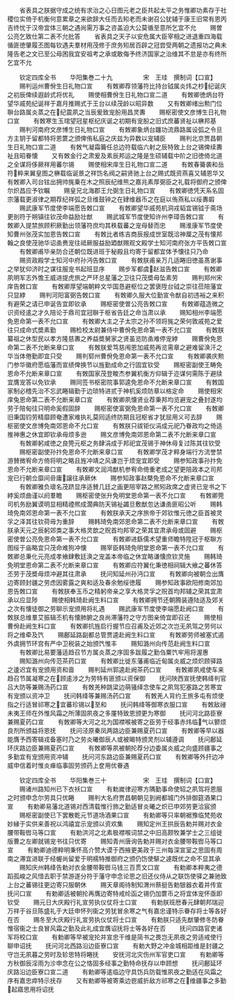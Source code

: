 <!-- { "loadSidebar": true } -->
　　省表具之朕据守成之统有求治之心日图元老之臣共起太平之务惟卿功素存于社稷位实倚于机衡何意累章之来欲辞大任而去矧老而未谢召公犹辅于康王旧常有恩丙吉终忧于汉帝宜体三朝之遇尚需万事之咨盖迫大公莫循至意所乞宜不允
　　赐曽公亮乞致仕第二表不允批答
　　省表具之天子以安危属大臣宰相之进退重四海载循匪徳肇履丕图每钦遇夫羣材用茂修于庶务矧居百辟之冠尝受两朝之遗报功之典未隆告老之文已至公毋困我宜安祖考之承或敢侮予终济国家之治维其不怠是亦有终所乞宜不允

　　钦定四库全书
　　华阳集巻二十九　　　　　宋　王珪　撰制词【口宣】
　　赐判运州曹佾生日礼物口宣
　　有敇卿荐领藩符比持台钺属炎炜之杪纪诞庆之初辰俾续遐龄式将优礼
　　赐使相曹佾生日礼物口宣二道
　　有敇卿徳炳台符望华戚苑纪诞祥于嘉月推赐式于王台以续茂龄以昭异数
　　又有敇卿绪出勲门位聨台路属炎蒸之在纪震夙之当辰爰致宠朌用昌灵夀
　　赐枢密使文彦博生日礼物口宣
　　有敇寒生玉琯望冠星枢纪庆诞之初期有宠朌之旧式庶蕃贤祉以楙邦基
　　赐判河南府文彦博生日礼物口宣
　　有敇卿象炳台躔功流鼎路属设弧之令旦方主钥于留都特将恩篚之颁俾侑私庭之庆兹为异数以宠辅臣
　　赐判北京贾昌朝生日礼物口宣二道
　　有敇气凝霜籥任总边符载临六射之辰特致上台之锡俾续夀祉且昭眷懐
　　又有敇金行之肃爰及素辰邦运之隆是生硕辅载中阶之旧徳倚北道之全谋将侈厥祥用蕃尔锡
　　赐使相宋庠生日礼物口宣二道
　　有敇春籥袭和岳符粹来翼皇图之楙载临诞景之祥饬名阀之嗣贤驰上台之赐式既资燕喜又辅恩华又有敇卿入司台铉出拥帅旄乗在木之照辰纪维熊之嘉兆素厚弼臣之礼载将御府之颁俾尔炽昌应予钦瞩
　　赐皇兄北海郡王允弼生日礼物口宣
　　有敇卿徳凭天系名固宗藩载更淑律之期荐纪祥弧之旦维鼓钟之在肄维器币之在庭以侑燕私以绥夀嘏
　　赐武康军节度使李端愿告敇口宣
　　有敇卿望华戚苑机洞戎韬宜锡钺于斋场更剖符于朔镇往钦茂命益励壮猷
　　赐武城军节度使知许州李璋告敇口宣
　　有敇卿入提禁旅顾积厥勤出领藩符庶均其秩载蕃之宠母替而忠
　　赐淮康军节度使知曹州张茂实加恩告敇口宣
　　有敇比者练吉商辰报成世室既洽神厘之茂有懐邦翰之良使茂驰华诏圅赉宠往祗厥服益励廼猷赐观文殿学士知河南府张方平告敇口宣
　　有敇卿甫毕亲防合还朝位既进班于秘殿且均寄于留都宜体予懐往只乃命
　　赐资政殿学士知河中府孙沔告敇口宣
　　有敇朕甫亲万几适睠旧徳虽髙谢事之举犹仰济时之谋往服宠书起班显序
　　赐步军都虞赵滋告敇口宣
　　有敇卿夙明军志外憺王威进提虎旅之严环总星藩之卫往只茂奬毋坠素劳
　　赐判郑州宋庠告敇口宣
　　有敇卿厚望端朝粹文华国恳避枢位之罢褒陞台钺之崇往莅陪藩宜只显綍
　　赐判河阳富弼告敇口宣
　　有敇卿久服大位勤宣令猷自初违裕之来积有避荣之请已申诞告宜即钦承
　　赐枢密使曽公亮告敇口宣
　　有敇卿蕴造微之识资经逺之才久陪论于鼎司宜冠聨于枢省告廷之命当肃以承
　　赐知相州李端愿免恩命第一表不允口宣
　　有敇卿大主之子太宗之孙不领将旄之荣何敦戚苑之爱往只成命式奬素勤
　　赐检校太尉兼侍中曹佾免恩命第一表不允口宣
　　有敇朕纂祖之休型民以孝方隆慈夀之养益奬舅家之贤虽览防圅难停宠綍
　　赐曹佾免恩命第二表不允断来章口宣
　　有敇朕爱笃慈闱恩加戚苑再览需章之避难留涣汗之华当体倦勤即宜只受
　　赐判郓州曹佾免恩命第一表不允口宣
　　有敇卿袭庆勲门参华徽府愿临藩而宣绩俾换节以旌勤成命之行固宜钦受
　　赐枢密副使王畴免恩命不允断来章口宣
　　有敇国家茂登畯杰参翼机衡方仰辑于迩谋何需陈于避牍宜膺宠答以免钦承
　　赐同签书枢密院事郭逵免恩命不允断来章口宣
　　有敇国家制必稽先治不忘武睠辑勤于边琐特进贰于神机奚烦防章以格定命
　　赐使相宋庠兔恩命第二表不允断来章口宣
　　有敇卿夙懐贤业荐秉邦均览避宠之叠封遂均劳于陪甸往只明命奚假固辞
　　赐枢密使富弼免恩命第一表不允口宣
　　有敇卿旧秉国钧劳精靡顾奄遭家难执礼莫囘适终防期且冠枢省才犹屈用义可去辞
　　赐枢密使文彦博免南郊恩命不允口宣
　　有敇朕只祓钜仪涓成元祀乃眷政均之倚适推神惠之休宜即钦承毋烦多逊
　　赐文彦博免南郊恩命第二表不允断来章口宣
　　有敇卿躬咸徳之良筦元枢之务肆涓成于邦祀宜茂锡于神休毋复过陈其往钦受
　　赐枢密副使孙抃免恩命不允断来章口宣
　　有敇卿学茂才粹身端行方流誉禁游賛微宥命方倚将明之略且旌冲靖之风谦岂于烦宠宜即受
　　赐参知政事孙抃免恩命不允断来章口宣
　　有敇卿文润鸿猷机参宥命倚重老成之望更陪政本之司邦宠已行朝佥靡间毌庸譲往承厥休
　　赐参知政事赵槩免恩命不允断来章口宣
　　有敇卿雅负瓌名茂跻显序适賛几廷之画更陪宰路之熈矧政席之虚贤已宠书之下綍奚烦曲谨以阏羣瞻
　　赐枢密使张升免明堂恩命第一表不允口宣
　　有敇卿筦司机务励翼谟明显相精禋熈成濶典防天锡祉蠲旦敷猷忽达谦圅匪昭公听
　　赐韩琦免南郊恩命第一表不允口宣
　　有敇朕承天之序旅帝于郊钦惟元徳之臣首被灵孚之泽其往钦荷毋为重辞
　　赐韩琦免南郊恩命第二表不允断来章口宣
　　有敇朕承天元之辰躬郊类之事大格灵歆之贶首均邦宰之荣其宜肃承毋或固避
　　赐枢密使曽公亮免恩命第一表不允口宣
　　有敇卿进繇儒术望重师瞻特陞冠于枢聨方图绥于庙略宜只茂命难狗冲懐
　　赐宰臣韩琦免明堂恩命第一表不允口宣
　　有敇卿总秉化元亮成孝飨肆敷廷涣之宠盖本帝临之休宜略谦懐庶钦灵施
　　赐韩琦免明堂恩命第二表不允断来章口宣
　　有敇卿应符翼化秉徳相祠辑大飨之蕃休答丕劳于茂奬毋烦冲避其往肃承
　　抚问知延州孙沔口宣
　　有敇卿向被朝佥出膺边寄顾封疆之劳虑因雾露之爽和适及春余勉绥徳履
　　赐参知政事欧阳修南郊加恩告敇口宣
　　有敇朕奉玉币之精躬帝亲之享大格灵孚之贶首均邦辅之荣其宜肃承以应显陟
　　赐使相韩琦赴阙生料口宣
　　有敇卿拥节还朝腾装遵陆适及郊关之次有懐徒御之劳聊示宠颁用将礼遇
　　赐武康军节度使李端愿赴阙口宣
　　有敇朕总维羣艾振辑丕机有懐肺腑之良尚滞藩符之守方图亲倚宜即召还
　　赐使相曹佾赴阙生料口宣
　　有敇卿抗旌启行握节应召甫及近郊之次岂无夙驾之劳何以将之维牵及饩
　　赐鄜延路副都总管贾逵赴阙生料口宣
　　有敇卿劳师被塞式遏外虞拥节环宫有严中卫税装之始颁饩惟丰
　　赐知潞州向传范赴阙生料口宣
　　有敇卿比易要藩适趋召节方属炎蒸之序固多跋履之勤刍粟饩牢用将渥惠
　　赐知潞州向传范茶药口宣
　　有敇卿比徙东藩甫临近甸属炎威之烦炽顾驿路之逶迟宜有宠颁用资和啬
　　赐判延州郭逵赴阙茶药口宣
　　有敇卿夙戒使车来趋召节属凝寒之在顾逺涉之为劳特有匪颁以资保御
　　抚问陜西宣抚使韩绛判官吕大防等兼赐汤药口宣
　　有敇羌种跳梁边萌骚绎念使车之夙驾犯塞路之苦寒宜有宠颁以资冲卫
　　抚问韩绛等兼赐汤药口宣
　　有敇羌人背约王旅多屯有烦使指之行适冒祁寒之宜蕃珍锡以至和
　　抚问韩绛等御寒衣服口宣
　　有敇敌祲未夷王师在外惟风霜之所薄固夙夜之多厪特致恩颁更为寒御
　　抚问河北路臣寮兼赐夏药口宣
　　有敇卿等大河之北为国襟喉被寄之臣劳于经事赤炜临气以鬰烦良剂所颁益将恩抚
　　抚问泾原秦凤两路边臣兼赐夏药口宣
　　有敇卿等早以器能膺予西寄辑戎备塞时乃之劳炎曦御辰人或被暍特颁灵剂以辅遵调
　　抚问鄜延环庆路边臣兼赐夏药口宣
　　有敇卿等夙被朝抡荐分边委属炎威之向盛顾疆事之多勤宜有宠颁用资冲辅
　　抚问河东路边臣兼赐夏药口宣
　　有敇卿等外扞边冲威申信着时惟炎瘅临事固劳颁药上奁用优眷遇





　　钦定四库全书
　　华阳集巻三十　　　　　　宋　王珪　撰制词【口宣】
　　赐诸州路知州已下衣袄口宣
　　有勅嵗律迎寒方隅勤事命使轺之夙驾将恩服之时颁申念尔劳具只优睠
　　赐判大名府贾昌朝朝见到阙都城门外排御筵酒果口宣
　　有勅卿易藩北道锡对西清载惟行斾之勤适冒炎曦之炽已申郊劳更洽宸颁
　　赐枢密副使已下罢散乾元节道场酒果口宣
　　有勅卿等只率朝裾豫临梵苑收妙縁于实供来善祝以鸿禧宜示宠颁以资欢集
　　赐知定州王拱辰告勅并赐对衣金腰带鞍辔马等口宣
　　有勅洪河之北素极襟喉词禁之中旧高颇牧兼学士之三组徙版曹之左卿就锡宠书往只优寄
　　赐知青州唐询告勅并赐对衣金腰带鞍辔马等口宣
　　有勅卿迪德粹明秉怀高介赞大谟于西掖更美政于三州每深宣室之思固有周南之滞宜进联于经幄尚留爱于明襦特推御府之颁仍饬使騑之遽既优之命不显其承
　　赐知庆州韩绛告勅对衣金腰带鞍辔马钱三百贯文口宣
　　有勅卿本粹夷之德蹈孤峻之风惜去职于禁游遂分符于藩守申念论思之旧还仪侍从之联饬使驿之兼驰致上台之蕃锡往更边寄只服朝休
　　赐天章阁待制知渭州蔡挺告勅银器衣着并传宣抚问口宣
　　有勅卿适被朝抡再膺边寄特戒纶函之锡仍加篚币之将宜体宠怀亟即钦受
　　赐元日大庆殿行礼宣劳执仪仗将士口宣
　　有勅朕班厯春元肆朝邦瑞迎万祥于谷旦陈盛礼于大廷申怀列衞之劳犹冒余寒之气有嘉忠谨特示眷存将士等各好在否
　　赐冬至大庆殿行礼宣劳执仪仗将士口宣
　　有勅朕只适先猷肇修冬防眷惟宿衞之士良冒风霜之勤及此礼成宜膺诏抚将士等各好在否
　　抚问四路官吏诸军将校口宣
　　有勅卿等早被宠抡并宣忠干维是简书之畏岂无夙夜之劳适戒使行聊申诏抚
　　抚问河北西路沿边臣寮口宣
　　有勅大野之冲金城相距维是封疆之守岂无夙暮之劳时及轸思特将睠抚
　　安抚河北灾伤州军官吏口宣
　　有勅卿等方秋御辰淫雨为沴申念在公之恪固多经事之勤特命抚存以申顾想
　　抚问鄜延环庆路沿边臣寮口宣二道
　　有勅卿等逺临边守具饬兵防载惟夙夜之勤适在风霜之序有嘉忠瘁特示抚存
　　又有勅卿等被寄乘边鬯威折敌方祁寒之在维疆事之多勤起寤思用将诏抚
